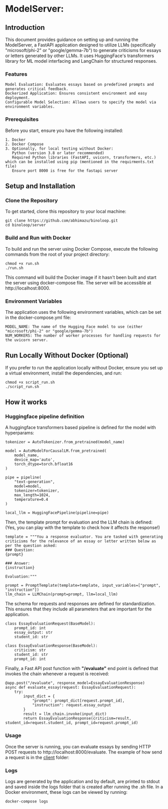 # ModelServer:

## Introduction

This document provides guidance on setting up and running the ModelServer, a FastAPI application designed to utilize LLMs (specifically "microsoft/phi-2" or "google/gemma-7b") to generate criticisms for essays or letters generated by other LLMs. It uses HuggingFace's transformers library for ML model interfacing and LangChain for structured responses.

### Features

    Model Evaluation: Evaluates essays based on predefined prompts and generates critical feedback.
    Dockerized Application: Ensures consistent environment and easy deployment.
    Configurable Model Selection: Allows users to specify the model via environment variables.

### Prerequisites

Before you start, ensure you have the following installed:

    1. Docker
    2. Docker Compose
    3. Optionally, for local testing without Docker:
       Python (version 3.8 or later recommended)
       Required Python libraries (FastAPI, uvicorn, transformers, etc.) which can be installed using pip (mentioned in the requirments.txt file)
       Ensure port 8000 is free for the fastapi server

## Setup and Installation

### Clone the Repository

To get started, clone this repository to your local machine:

```
git clone https://github.com/abhimazu/binoloop.git
cd binoloop/server
```

### Build and Run with Docker

To build and run the server using Docker Compose, execute the following commands from the root of your project directory:

```
chmod +x run.sh
./run.sh
```

This command will build the Docker image if it hasn't been built and start the server using docker-compose file. The server will be accessible at http://localhost:8000.

### Environment Variables

The application uses the following environment variables, which can be set in the docker-compose.yml file:

    MODEL_NAME: The name of the Hugging Face model to use (either "microsoft/phi-2" or "google/gemma-7b")
    NUM_WORKERS: The number of worker processes for handling requests for the uvicorn server.

## Run Locally Without Docker (Optional)

If you prefer to run the application locally without Docker, ensure you set up a virtual environment, install the dependencies, and run:

```
chmod +x script_run.sh
./script_run.sh
```
## How it works

### Huggingface pipeline definition

A huggingface transformers based pipeline is defined for the model with hyperparams:

```
tokenizer = AutoTokenizer.from_pretrained(model_name)

model = AutoModelForCausalLM.from_pretrained(
    model_name,
    device_map='auto',
    torch_dtype=torch.bfloat16
)

pipe = pipeline(
    "text-generation",
    model=model,
    tokenizer=tokenizer,
    max_length=1024,
    temperature=0.4
)

local_llm = HuggingFacePipeline(pipeline=pipe)
```

Then, the template prompt for evaluation and the LLM chain is defined: (Yes, you can play with the template to check how it affects the response!)

```
template = """You a response evaluator. You are tasked with generating criticisms for the relevance of an essay or letter written below as per the question asked:
### Question:
{prompt}

### Answer:
{instruction}

Evaluation:"""

prompt = PromptTemplate(template=template, input_variables=["prompt", "instruction"])
llm_chain = LLMChain(prompt=prompt, llm=local_llm)
```

The schema for requests and responses are defined for standardization. This ensures that they include all parameters that are important for the application.

```
class EssayEvaluationRequest(BaseModel):
    prompt_id: int
    essay_output: str
    student_id: str

class EssayEvaluationResponse(BaseModel):
    criticism: str
    student_id: str
    prompt_id: int
```
Finally, a Fast API post function with **"/evaluate"** end point is defined that invokes the chain whenever a request is received:

```
@app.post("/evaluate", response_model=EssayEvaluationResponse)
async def evaluate_essay(request: EssayEvaluationRequest):
    try:
        input_dict = {
            "prompt": prompt_dict[request.prompt_id],  
            "instruction": request.essay_output  
        }
        result = llm_chain.invoke(input_dict)  
        return EssayEvaluationResponse(criticism=result, student_id=request.student_id, prompt_id=request.prompt_id)

``` 

### Usage

Once the server is running, you can evaluate essays by sending HTTP POST requests to http://localhost:8000/evaluate. The example of how send a request is in the [client](https://github.com/abhimazu/binoloop/tree/main/client) folder:


### Logs

Logs are generated by the application and by default, are printed to stdout and saved inside the logs folder that is created after running the .sh file. In a Docker environment, these logs can be viewed by running:

```
docker-compose logs
```

